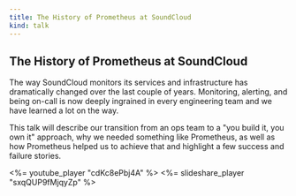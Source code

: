 ```yaml
---
title: The History of Prometheus at SoundCloud
kind: talk
---
```


## The History of Prometheus at SoundCloud

The way SoundCloud monitors its services and infrastructure has dramatically
changed over the last couple of years. Monitoring, alerting, and being on-call
is now deeply ingrained in every engineering team and we have learned a lot on
the way.

This talk will describe our transition from an ops team to a "you build it,
you own it" approach, why we needed something like Prometheus, as well as how
Prometheus helped us to achieve that and highlight a few success and failure
stories.

<%= youtube_player "cdKc8ePbj4A" %>
<%= slideshare_player "sxqQUP9fMjqyZp" %>
